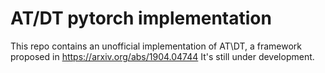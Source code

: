 # AT/DT pytorch implementation

This repo contains an unofficial implementation of AT\DT, a framework proposed in https://arxiv.org/abs/1904.04744
It's still under development.